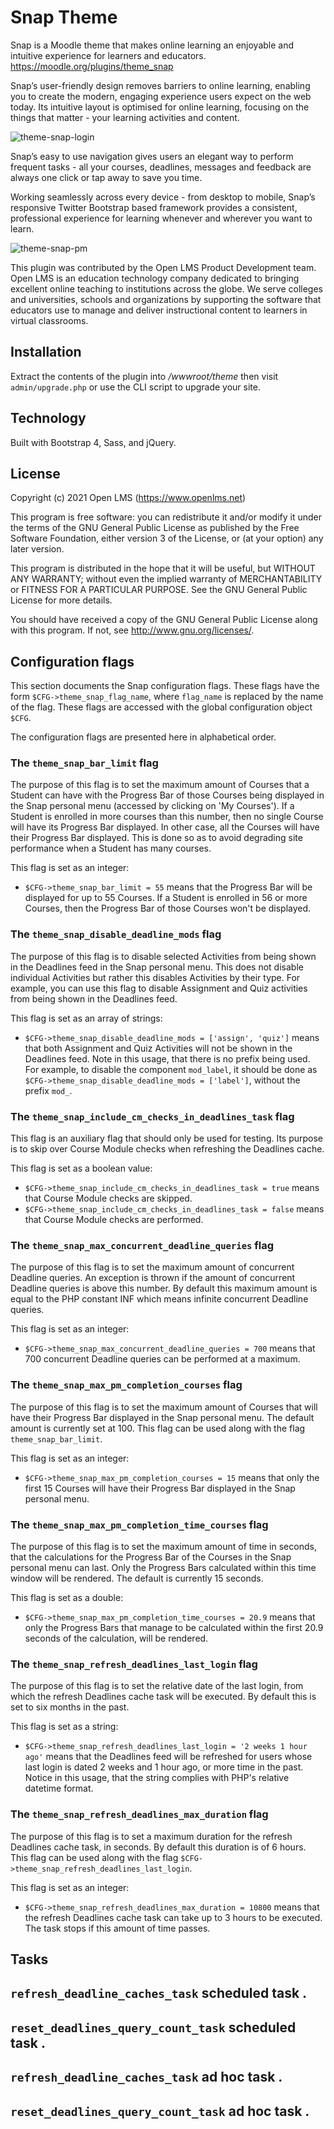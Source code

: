 # Snap Theme
Snap is a Moodle theme that makes online learning an enjoyable and intuitive experience for learners and educators. https://moodle.org/plugins/theme_snap

Snap’s user-friendly design removes barriers to online learning, enabling you to create the modern, engaging experience users expect on the web today. Its intuitive layout is optimised for online learning, focusing on the things that matter - your learning activities and content.

![theme-snap-login](https://moodle.org/pluginfile.php/50/local_plugins/plugin_description/1465/snap-signin.png)

Snap’s easy to use navigation gives users an elegant way to perform frequent tasks - all your courses, deadlines, messages and feedback are always one click or tap away to save you time.

Working seamlessly across every device - from desktop to mobile, Snap’s responsive Twitter Bootstrap based framework provides a consistent, professional experience for learning whenever and wherever you want to learn.

![theme-snap-pm](https://moodle.org/pluginfile.php/50/local_plugins/plugin_description/1465/snap-personalmenu.png)

This plugin was contributed by the Open LMS Product Development team. Open LMS is an education technology company
dedicated to bringing excellent online teaching to institutions across the globe.  We serve colleges and universities,
schools and organizations by supporting the software that educators use to manage and deliver instructional content to
learners in virtual classrooms.

## Installation
Extract the contents of the plugin into _/wwwroot/theme_ then visit `admin/upgrade.php` or use the CLI script to upgrade your site.

## Technology

Built with Bootstrap 4, Sass, and jQuery.

## License
Copyright (c) 2021 Open LMS (https://www.openlms.net)

This program is free software: you can redistribute it and/or modify it under
the terms of the GNU General Public License as published by the Free Software
Foundation, either version 3 of the License, or (at your option) any later
version.

This program is distributed in the hope that it will be useful, but WITHOUT ANY
WARRANTY; without even the implied warranty of MERCHANTABILITY or FITNESS FOR A
PARTICULAR PURPOSE.  See the GNU General Public License for more details.

You should have received a copy of the GNU General Public License along with
this program.  If not, see <http://www.gnu.org/licenses/>.

## Configuration flags

This section documents the Snap configuration flags. These flags have the form
`$CFG->theme_snap_flag_name`, where `flag_name` is replaced by the name
of the flag. These flags are accessed with the global configuration object
`$CFG`.

The configuration flags are presented here in alphabetical order.

### The `theme_snap_bar_limit` flag

The purpose of this flag is to set the maximum amount of Courses that a Student
can have with the Progress Bar of those Courses being displayed in the Snap
personal menu (accessed by clicking on 'My Courses'). If a Student is enrolled
in more courses than this number, then no single Course will have its Progress
Bar displayed. In other case, all the Courses will have their Progress Bar
displayed. This is done so as to avoid degrading site performance when a
Student has many courses.

This flag is set as an integer:

   - `$CFG->theme_snap_bar_limit = 55` means that the Progress Bar will be
   displayed for up to 55 Courses. If a Student is enrolled in 56 or more
   Courses, then the Progress Bar of those Courses won't be displayed.

### The `theme_snap_disable_deadline_mods` flag

The purpose of this flag is to disable selected Activities from being shown in
the Deadlines feed in the Snap personal menu. This does not disable individual
Activities but rather this disables Activities by their type. For example, you
can use this flag to disable Assignment and Quiz activities from being shown in
the Deadlines feed.

This flag is set as an array of strings:

   - `$CFG->theme_snap_disable_deadline_mods = ['assign', 'quiz']` means that
   both Assignment and Quiz Activities will not be shown in the Deadlines feed.
   Note in this usage, that there is no prefix being used. For example, to
   disable the component `mod_label`, it should be done as
   `$CFG->theme_snap_disable_deadline_mods = ['label']`, without the prefix
   `mod_`.

### The `theme_snap_include_cm_checks_in_deadlines_task` flag

This flag is an auxiliary flag that should only be used for testing. Its
purpose is to skip over Course Module checks when refreshing the Deadlines
cache.

This flag is set as a boolean value:

   - `$CFG->theme_snap_include_cm_checks_in_deadlines_task = true` means that
   Course Module checks are skipped.
   - `$CFG->theme_snap_include_cm_checks_in_deadlines_task = false` means that
   Course Module checks are performed.

### The `theme_snap_max_concurrent_deadline_queries` flag

The purpose of this flag is to set the maximum amount of concurrent Deadline
queries. An exception is thrown if the amount of concurrent Deadline queries
is above this number. By default this maximum amount is equal to the PHP
constant INF which means infinite concurrent Deadline queries.

This flag is set as an integer:

   - `$CFG->theme_snap_max_concurrent_deadline_queries = 700` means that 700
   concurrent Deadline queries can be performed at a maximum.

### The `theme_snap_max_pm_completion_courses` flag

The purpose of this flag is to set the maximum amount of Courses that will have
their Progress Bar displayed in the Snap personal menu. The default amount is
currently set at 100. This flag can be used along with the flag
`theme_snap_bar_limit`.

This flag is set as an integer:

   - `$CFG->theme_snap_max_pm_completion_courses = 15` means that only the
   first 15 Courses will have their Progress Bar displayed in the Snap personal
   menu.

### The `theme_snap_max_pm_completion_time_courses` flag

The purpose of this flag is to set the maximum amount of time in seconds, that
the calculations for the Progress Bar of the Courses in the Snap personal menu
can last. Only the Progress Bars calculated within this time window will be
rendered. The default is currently 15 seconds.

This flag is set as a double:

   - `$CFG->theme_snap_max_pm_completion_time_courses = 20.9` means that only
   the Progress Bars that manage to be calculated within the first 20.9 seconds
   of the calculation, will be rendered.

### The `theme_snap_refresh_deadlines_last_login` flag

The purpose of this flag is to set the relative date of the last login, from
which the refresh Deadlines cache task will be executed. By default this is set
to six months in the past.

This flag is set as a string:

   - `$CFG->theme_snap_refresh_deadlines_last_login = '2 weeks 1 hour ago'`
   means that the Deadlines feed will be refreshed for users whose last login
   is dated 2 weeks and 1 hour ago, or more time in the past. Notice in this
   usage, that the string complies with PHP's relative datetime format.

### The `theme_snap_refresh_deadlines_max_duration` flag

The purpose of this flag is to set a maximum duration for the refresh Deadlines
cache task, in seconds. By default this duration is of 6 hours. This flag can
be used along with the flag `$CFG->theme_snap_refresh_deadlines_last_login`.

This flag is set as an integer:

   - `$CFG->theme_snap_refresh_deadlines_max_duration = 10800` means that the
   refresh Deadlines cache task can take up to 3 hours to be executed. The task
   stops if this amount of time passes.

## Tasks

## `refresh_deadline_caches_task`  scheduled  task .
## `reset_deadlines_query_count_task`  scheduled  task .
## `refresh_deadline_caches_task`  ad hoc  task .
## `reset_deadlines_query_count_task`  ad hoc  task .
